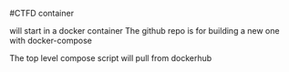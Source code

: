 #CTFD container 

will start in a docker container
The github repo is for building a new one with docker-compose

The top level compose script will pull from dockerhub
    